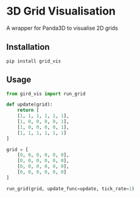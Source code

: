 # 3D Grid Visualisation

A wrapper for Panda3D to visualise 2D grids 

## Installation

```
pip install grid_vis
```


## Usage

```python
from gird_vis import run_grid

def update(grid):
    return [
    [1, 1, 1, 1, 1, 1],
    [1, 0, 0, 0, 0, 1],
    [1, 0, 0, 0, 0, 1],
    [1, 1, 1, 1, 1, 1]
]

grid = [
    [0, 0, 0, 0, 0, 0],
    [0, 0, 0, 0, 0, 0],
    [0, 0, 0, 0, 0, 0],
    [0, 0, 0, 0, 0, 0]
]

run_grid(grid, update_func=update, tick_rate=1)
```
